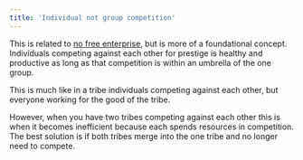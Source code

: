 ```yaml
---
title: 'Individual not group competition'
---
```


This is related to [no free enterprise](no-free-enterprise), but is more of a foundational concept. Individuals competing against each other for prestige is healthy and productive as long as that competition is within an umbrella of the one group.

This is much like in a tribe individuals competing against each other, but everyone working for the good of the tribe.

However, when you have two tribes competing against each other this is when it becomes inefficient because each spends resources in competition. The best solution is if both tribes merge into the one tribe and no longer need to compete.
